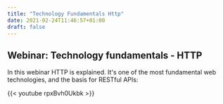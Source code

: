 ```yaml
---
title: "Technology Fundamentals Http"
date: 2021-02-24T11:46:57+01:00
draft: false
---
```


## Webinar: Technology fundamentals - HTTP

In this webinar HTTP is explained. It's one of the most fundamental web technologies, and the basis for RESTful APIs:

{{< youtube rpxBvh0Ukbk >}}